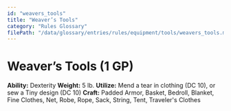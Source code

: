 ```yaml
---
id: "weavers_tools"
title: "Weaver’s Tools"
category: "Rules Glossary"
filePath: "/data/glossary/entries/rules/equipment/tools/weavers_tools.md"
---
```

# Weaver’s Tools (1 GP)
**Ability:** Dexterity 
**Weight:** 5 lb.
**Utilize:** Mend a tear in clothing (DC 10), or sew a Tiny design (DC 10)
**Craft:** Padded Armor, Basket, Bedroll, Blanket, Fine Clothes, Net, Robe, Rope, Sack, String, Tent, Traveler's Clothes